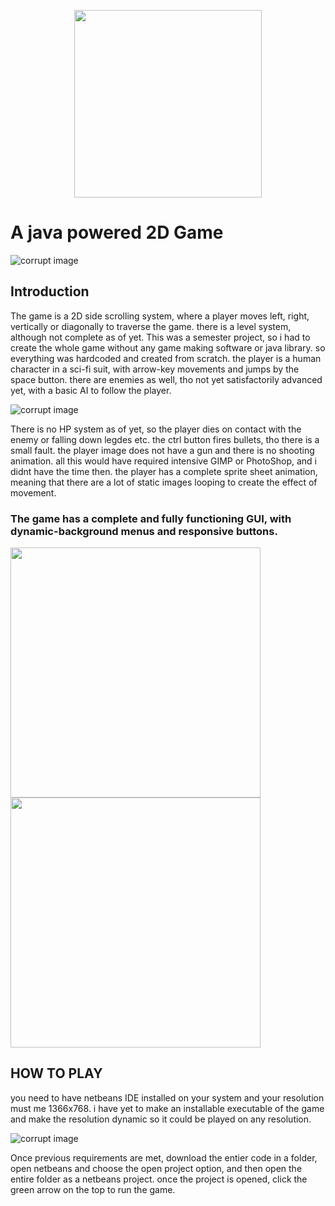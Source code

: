 
<p align="center">
  <img src="https://github.com/msaad1999/LOST/blob/master/data/LOST%20logo.png" width="300" aligh="center"/>
</p>

# A java powered 2D Game

![corrupt image](https://github.com/msaad1999/LOST/blob/master/assets/jump.gif)


## Introduction
The game is a 2D side scrolling system, where a player moves left, right, vertically or diagonally to traverse the game. there is a level system, although not complete as of yet. This was a semester project, so i had to create the whole game without any game making software or java library. so everything was hardcoded and created from scratch. the player is a human character in a sci-fi suit, with arrow-key movements and jumps by the space button. there are enemies as well, tho not yet satisfactorily advanced yet, with a basic AI to follow the player.

![corrupt image](https://github.com/msaad1999/LOST/blob/master/assets/fall.gif)

There is no HP system as  of yet, so the player dies on contact with the enemy or falling down legdes etc. the ctrl button fires bullets, tho there is a small fault. the player image does not have a gun and there is no shooting animation. all this would have required intensive GIMP or PhotoShop, and i didnt have the time then. the player has a complete sprite sheet animation, meaning that there are a lot of static images looping to create the effect of movement.

### The game has a complete and fully functioning GUI, with dynamic-background menus and responsive buttons.

<img src="https://github.com/msaad1999/LOST/blob/master/assets/MENU.gif" width="400"/>    <img src="https://github.com/msaad1999/LOST/blob/master/assets/menu%20GUI.gif" width="400"/>


## HOW TO PLAY

you need to have netbeans IDE installed on your system and your resolution must me 1366x768. i have yet to make an installable executable of the game and make the resolution dynamic so it could be played on any resolution. 

![corrupt image](https://github.com/msaad1999/LOST/blob/master/assets/speedrun.gif)

Once previous requirements are met, download the entier code in a folder, open netbeans and choose the open project option, and then open the entire folder as a netbeans project. once the project is opened, click the green arrow on the top to run the game.
